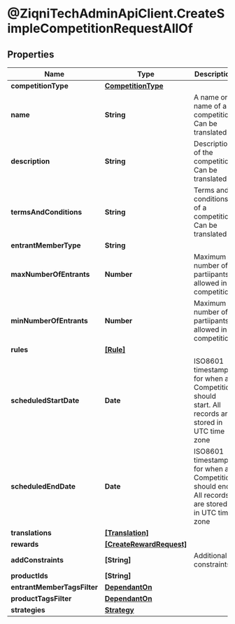 # @ZiqniTechAdminApiClient.CreateSimpleCompetitionRequestAllOf

## Properties

Name | Type | Description | Notes
------------ | ------------- | ------------- | -------------
**competitionType** | [**CompetitionType**](CompetitionType.md) |  | 
**name** | **String** | A name or a name of a competition. Can be translated | 
**description** | **String** | Description of the competition. Can be translated | [optional] 
**termsAndConditions** | **String** | Terms and conditions of a competition. Can be translated | [optional] 
**entrantMemberType** | **String** |  | [optional] 
**maxNumberOfEntrants** | **Number** | Maximum number of partiipants allowed in a competition | [optional] 
**minNumberOfEntrants** | **Number** | Maximum number of partiipants allowed in a competition | 
**rules** | [**[Rule]**](Rule.md) |  | [optional] 
**scheduledStartDate** | **Date** | ISO8601 timestamp for when a Competition should start. All records are stored in UTC time zone | 
**scheduledEndDate** | **Date** | ISO8601 timestamp for when a Competition should end. All records are stored in UTC time zone | 
**translations** | [**[Translation]**](Translation.md) |  | [optional] 
**rewards** | [**[CreateRewardRequest]**](CreateRewardRequest.md) |  | [optional] 
**addConstraints** | **[String]** | Additional constraints | [optional] 
**productIds** | **[String]** |  | 
**entrantMemberTagsFilter** | [**DependantOn**](DependantOn.md) |  | [optional] 
**productTagsFilter** | [**DependantOn**](DependantOn.md) |  | [optional] 
**strategies** | [**Strategy**](Strategy.md) |  | [optional] 


